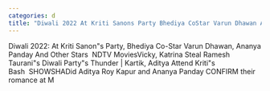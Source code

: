 ```yaml
---
categories: d
title: "Diwali 2022 At Kriti Sanons Party Bhediya CoStar Varun Dhawan Ananya Panday And Other Stars  NDTV Movies"
---
```

Diwali 2022: At Kriti Sanon"s Party, Bhediya Co-Star Varun Dhawan, Ananya Panday And Other Stars&nbsp;&nbsp;NDTV MoviesVicky, Katrina Steal Ramesh Taurani"s Diwali Party"s Thunder | Kartik, Aditya Attend Kriti"s Bash&nbsp;&nbsp;SHOWSHADid Aditya Roy Kapur and Ananya Panday CONFIRM their romance at M